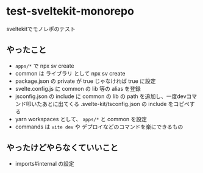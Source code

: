 # test-sveltekit-monorepo
sveltekitでモノレポのテスト


## やったこと

- `apps/*` で npx sv create
- common は ライブラリ として npx sv create
- package.json の private が true じゃなければ true に設定
- svelte.config.js に common の lib 等の alias を登録
- jsconfig.json の include に common の lib の path を追加し、一度devコマンド叩いたあとに出てくる .svelte-kit/tsconfig.json の include をコピペする
- yarn workspaces として、 `apps/*` と common を設定
- commands は `vite dev` や デプロイなどのコマンドを楽にできるもの

## やったけどやらなくていいこと

- imports#internal の設定
